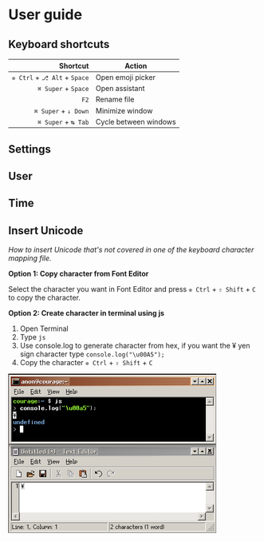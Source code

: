 # User guide
## Keyboard shortcuts
|Shortcut|Action|
| ---: | --- |
| `✲ Ctrl` + `⎇ Alt` + `Space` | Open emoji picker |
| `⌘ Super` + `Space` | Open assistant |
| `F2` | Rename file |
| `⌘ Super` + `↓ Down` | Minimize window |
| `⌘ Super` + `↹ Tab` | Cycle between windows |

## Settings


## User


## Time


## Insert Unicode

_How to insert Unicode that's not covered in one of the keyboard character mapping file._

__Option 1: Copy character from Font Editor__

Select the character you want in Font Editor and press `✲ Ctrl` + `⇧ Shift` + `C` to copy the character.

__Option 2: Create character in terminal using js__
1. Open Terminal
2. Type `js`
3. Use console.log to generate character from hex, if you want the ¥ yen sign character type `console.log("\u00A5");`
4. Copy the character `✲ Ctrl` + `⇧ Shift` + `C`

![](images/user-guide__terminal-js-copy-character.png)
